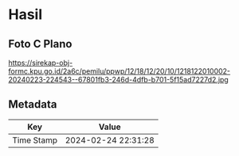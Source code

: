 # Hasil

## Foto C Plano

https://sirekap-obj-formc.kpu.go.id/2a6c/pemilu/ppwp/12/18/12/20/10/1218122010002-20240223-224543--67801fb3-246d-4dfb-b701-5f15ad7227d2.jpg


## Metadata

| Key        | Value               |
| ---------- | ------------------- |
| Time Stamp | 2024-02-24 22:31:28 |



